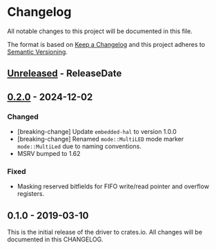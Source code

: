 # Changelog

All notable changes to this project will be documented in this file.

The format is based on [Keep a Changelog](http://keepachangelog.com/en/1.0.0/)
and this project adheres to [Semantic Versioning](http://semver.org/spec/v2.0.0.html).

<!-- next-header -->
## [Unreleased] - ReleaseDate

## [0.2.0] - 2024-12-02

### Changed
- [breaking-change] Update `embedded-hal` to version 1.0.0
- [breaking-change] Renamed `mode::MultiLED` mode marker `mode::MultiLed` due to naming conventions.
- MSRV bumped to 1.62

### Fixed
- Masking reserved bitfields for FIFO write/read pointer and overflow registers.

## 0.1.0 - 2019-03-10

This is the initial release of the driver to crates.io. All changes will
be documented in this CHANGELOG.

<!-- next-url -->
[Unreleased]: https://github.com/eldruin/max3010x-rs/compare/v0.2.0...HEAD
[0.2.0]: https://github.com/eldruin/max3010x-rs/compare/v0.1.0...v0.2.0
